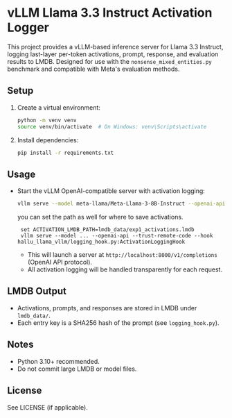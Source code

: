 # vLLM Llama 3.3 Instruct Activation Logger

This project provides a vLLM-based inference server for Llama 3.3 Instruct, logging last-layer per-token activations, prompt, response, and evaluation results to LMDB. Designed for use with the `nonsense_mixed_entities.py` benchmark and compatible with Meta's evaluation methods.

## Setup

1. Create a virtual environment:
   ```bash
   python -m venv venv
   source venv/bin/activate  # On Windows: venv\Scripts\activate
   ```
2. Install dependencies:
   ```bash
   pip install -r requirements.txt
   ```

## Usage

- Start the vLLM OpenAI-compatible server with activation logging:
  ```bash
  vllm serve --model meta-llama/Meta-Llama-3-8B-Instruct --openai-api --trust-remote-code --hook hallu_llama_vllm/logging_hook.py:ActivationLoggingHook
  ```

   you can set the path as well for where to save activations. 
  ```
   set ACTIVATION_LMDB_PATH=lmdb_data/exp1_activations.lmdb
   vllm serve --model ... --openai-api --trust-remote-code --hook hallu_llama_vllm/logging_hook.py:ActivationLoggingHook
  ```
  - This will launch a server at `http://localhost:8000/v1/completions` (OpenAI API protocol).
  - All activation logging will be handled transparently for each request.

## LMDB Output

- Activations, prompts, and responses are stored in LMDB under `lmdb_data/`.
- Each entry key is a SHA256 hash of the prompt (see `logging_hook.py`).

## Notes
- Python 3.10+ recommended.
- Do not commit large LMDB or model files.

## License
See LICENSE (if applicable).
